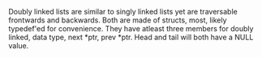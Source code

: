 Doubly linked lists are similar to singly linked lists yet are traversable frontwards and backwards.
Both are made of structs, most, likely typedef'ed for convenience. They have atleast three members for doubly linked, data type, next *ptr, prev *ptr. Head and tail will both have a NULL value.